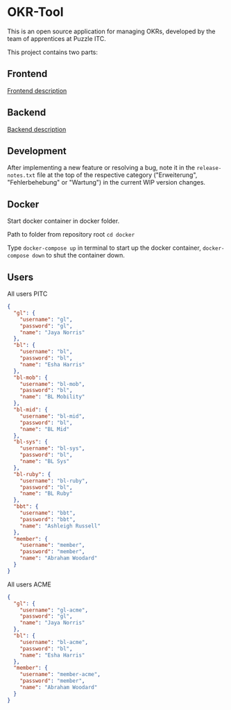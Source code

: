 # OKR-Tool

This is an open source application for managing OKRs, developed by the team of apprentices at Puzzle ITC.

This project contains two parts:

## Frontend

[Frontend description](frontend/README.md)


## Backend
[Backend description](backend/README.md)

## Development

After implementing a new feature or resolving a bug, note it in the `release-notes.txt` file at the top
of the respective category ("Erweiterung", "Fehlerbehebung" or "Wartung") in the current WIP version changes.

## Docker

Start docker container in docker folder.

Path to folder from repository root `cd docker`

Type `docker-compose up` in terminal to start up the docker container, `docker-compose down` to shut the container down.

## Users
All users PITC
```json
{
  "gl": {
    "username": "gl",
    "password": "gl",
    "name": "Jaya Norris"
  },
  "bl": {
    "username": "bl",
    "password": "bl",
    "name": "Esha Harris"
  },
  "bl-mob": {
    "username": "bl-mob",
    "password": "bl",
    "name": "BL Mobility"
  },
  "bl-mid": {
    "username": "bl-mid",
    "password": "bl",
    "name": "BL Mid"
  },
  "bl-sys": {
    "username": "bl-sys",
    "password": "bl",
    "name": "BL Sys"
  },
  "bl-ruby": {
    "username": "bl-ruby",
    "password": "bl",
    "name": "BL Ruby"
  },
  "bbt": {
    "username": "bbt",
    "password": "bbt",
    "name": "Ashleigh Russell"
  },
  "member": {
    "username": "member",
    "password": "member",
    "name": "Abraham Woodard"
  }
}
```
All users ACME
```json
{
  "gl": {
    "username": "gl-acme",
    "password": "gl",
    "name": "Jaya Norris"
  },
  "bl": {
    "username": "bl-acme",
    "password": "bl",
    "name": "Esha Harris"
  },
  "member": {
    "username": "member-acme",
    "password": "member",
    "name": "Abraham Woodard"
  }
}
```


